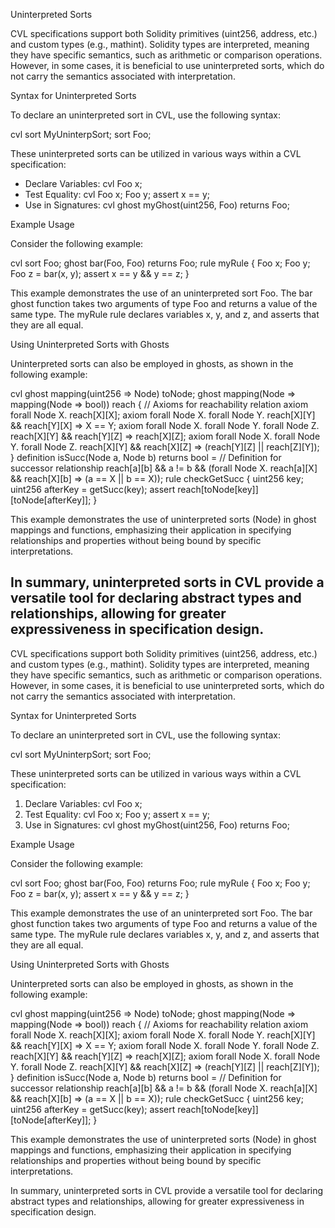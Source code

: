 Uninterpreted Sorts

CVL specifications support both Solidity primitives (uint256, address, etc.) and custom types (e.g., mathint). Solidity types are interpreted, meaning they have specific semantics, such as arithmetic or comparison operations. However, in some cases, it is beneficial to use uninterpreted sorts, which do not carry the semantics associated with interpretation.

Syntax for Uninterpreted Sorts

To declare an uninterpreted sort in CVL, use the following syntax:

cvl sort MyUninterpSort; sort Foo;

These uninterpreted sorts can be utilized in various ways within a CVL specification:

- Declare Variables: cvl Foo x;
- Test Equality: cvl Foo x; Foo y; assert x == y;
- Use in Signatures: cvl ghost myGhost(uint256, Foo) returns Foo;

Example Usage

Consider the following example:

cvl sort Foo;
ghost bar(Foo, Foo) returns Foo;
rule myRule { Foo x; Foo y; Foo z = bar(x, y); assert x == y &amp;&amp; y == z; }

This example demonstrates the use of an uninterpreted sort Foo. The bar ghost function takes two arguments of type Foo and returns a value of the same type. The myRule rule declares variables x, y, and z, and asserts that they are all equal.

Using Uninterpreted Sorts with Ghosts

Uninterpreted sorts can also be employed in ghosts, as shown in the following example:

cvl ghost mapping(uint256 =&gt; Node) toNode; ghost mapping(Node =&gt; mapping(Node =&gt; bool)) reach { // Axioms for reachability relation axiom forall Node X. reach[X][X]; axiom forall Node X. forall Node Y. reach[X][Y] &amp;&amp; reach[Y][X] =&gt; X == Y; axiom forall Node X. forall Node Y. forall Node Z. reach[X][Y] &amp;&amp; reach[Y][Z] =&gt; reach[X][Z]; axiom forall Node X. forall Node Y. forall Node Z. reach[X][Y] &amp;&amp; reach[X][Z] =&gt; (reach[Y][Z] || reach[Z][Y]); }
definition isSucc(Node a, Node b) returns bool = // Definition for successor relationship reach[a][b] &amp;&amp; a != b &amp;&amp; (forall Node X. reach[a][X] &amp;&amp; reach[X][b] =&gt; (a == X || b == X));
rule checkGetSucc { uint256 key; uint256 afterKey = getSucc(key); assert reach[toNode[key]][toNode[afterKey]]; }

This example demonstrates the use of uninterpreted sorts (Node) in ghost mappings and functions, emphasizing their application in specifying relationships and properties without being bound by specific interpretations.

In summary, uninterpreted sorts in CVL provide a versatile tool for declaring abstract types and relationships, allowing for greater expressiveness in specification design.
---
CVL specifications support both Solidity primitives (uint256, address, etc.) and custom types (e.g., mathint). Solidity types are interpreted, meaning they have specific semantics, such as arithmetic or comparison operations. However, in some cases, it is beneficial to use uninterpreted sorts, which do not carry the semantics associated with interpretation.

Syntax for Uninterpreted Sorts

To declare an uninterpreted sort in CVL, use the following syntax:

cvl sort MyUninterpSort; sort Foo;

These uninterpreted sorts can be utilized in various ways within a CVL specification:

1. Declare Variables: cvl Foo x;
2. Test Equality: cvl Foo x; Foo y; assert x == y;
3. Use in Signatures: cvl ghost myGhost(uint256, Foo) returns Foo;

Example Usage

Consider the following example:

cvl sort Foo;
ghost bar(Foo, Foo) returns Foo;
rule myRule { Foo x; Foo y; Foo z = bar(x, y); assert x == y &amp;&amp; y == z; }

This example demonstrates the use of an uninterpreted sort Foo. The bar ghost function takes two arguments of type Foo and returns a value of the same type. The myRule rule declares variables x, y, and z, and asserts that they are all equal.

Using Uninterpreted Sorts with Ghosts

Uninterpreted sorts can also be employed in ghosts, as shown in the following example:

cvl ghost mapping(uint256 =&gt; Node) toNode; ghost mapping(Node =&gt; mapping(Node =&gt; bool)) reach { // Axioms for reachability relation axiom forall Node X. reach[X][X]; axiom forall Node X. forall Node Y. reach[X][Y] &amp;&amp; reach[Y][X] =&gt; X == Y; axiom forall Node X. forall Node Y. forall Node Z. reach[X][Y] &amp;&amp; reach[Y][Z] =&gt; reach[X][Z]; axiom forall Node X. forall Node Y. forall Node Z. reach[X][Y] &amp;&amp; reach[X][Z] =&gt; (reach[Y][Z] || reach[Z][Y]); }
definition isSucc(Node a, Node b) returns bool = // Definition for successor relationship reach[a][b] &amp;&amp; a != b &amp;&amp; (forall Node X. reach[a][X] &amp;&amp; reach[X][b] =&gt; (a == X || b == X));
rule checkGetSucc { uint256 key; uint256 afterKey = getSucc(key); assert reach[toNode[key]][toNode[afterKey]]; }

This example demonstrates the use of uninterpreted sorts (Node) in ghost mappings and functions, emphasizing their application in specifying relationships and properties without being bound by specific interpretations.

In summary, uninterpreted sorts in CVL provide a versatile tool for declaring abstract types and relationships, allowing for greater expressiveness in specification design.
